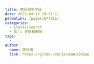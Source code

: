 ```yaml
---
title: 数组和多字段
date: 2022-04-13 19:31:11
permalink: /pages/b77011/
categories:
  - Elasticsearch
  - 索引、更新和删除
tags:
  - 
author: 
  name: 樊光瑞
  link: https://gitee.com/javaDaCaiNiao
---
```

